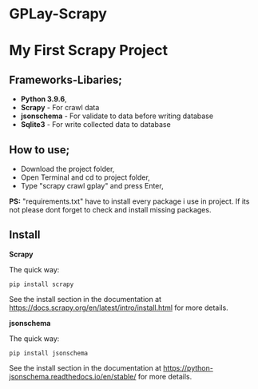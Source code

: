 # GPLay-Scrapy

# My First Scrapy Project

## Frameworks-Libaries;
* **Python 3.9.6**,
* **Scrapy** - For crawl data
* **jsonschema** - For validate to data before writing database
* **Sqlite3** - For write collected data to database


## How to use;
* Download the project folder,
* Open Terminal and cd to project folder,
* Type "scrapy crawl gplay" and press Enter,


**PS:** "requirements.txt" have to install every package i use in project. If its not please dont forget to check and install missing packages.


## Install 

**Scrapy**

The quick way:
```
pip install scrapy
```
See the install section in the documentation at https://docs.scrapy.org/en/latest/intro/install.html for more details.


**jsonschema**

The quick way:
```
pip install jsonschema
```
See the install section in the documentation at https://python-jsonschema.readthedocs.io/en/stable/ for more details.






